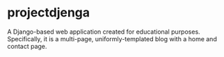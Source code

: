 # projectdjenga
A Django-based web application created for educational purposes. Specifically, it is a multi-page, uniformly-templated blog with a home and contact page.
